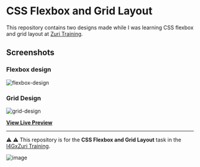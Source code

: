 # CSS Flexbox and Grid Layout

This repository contains two designs made while I was learning CSS flexbox and grid layout at [Zuri Training](https://training.zuri.team).

## Screenshots

### Flexbox design

![flexbox-design](https://user-images.githubusercontent.com/87664239/185768437-d774e95f-6760-4dfc-a5c9-c31d63b6571e.png)

### Grid Design

![grid-design](https://user-images.githubusercontent.com/87664239/185768448-d7ddaa3b-1b3c-44d8-9d6a-ed44763439c6.png)

**[View Live Preview](https://jeremiey.github.io/flexbox-grid-design)**

<hr>

⚠️ ⚠️ This repository is for the **CSS Flexbox and Grid Layout** task in the [I4GxZuri Training](https://training.zuri.team).

![image](https://user-images.githubusercontent.com/87664239/174736680-30f134b0-fd91-4b45-83a3-caf7ec7c0ad5.png)
